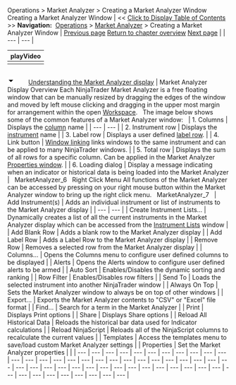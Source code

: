 ﻿
Operations \> Market Analyzer \> Creating a Market Analyzer Window
Creating a Market Analyzer Window
| \<\< [Click to Display Table of Contents](creating_a_market_analyzer_win.md) \>\> **Navigation:**     [Operations](operations-1.md) \> [Market Analyzer](market_analyzer-1.md) \> Creating a Market Analyzer Window | [Previous page](market_analyzer-1.md) [Return to chapter overview](market_analyzer-1.md) [Next page](working_with_instrument_rows-1.md) |
| --- | --- |

| playVideo |
| --- |
|  |
## 
![tog_minus](tog_minus-1.gif)        [Understanding the Market Analyzer display](javascript:HMToggle('toggle','UnderstandingTheMarketAnalyzerDisplay','UnderstandingTheMarketAnalyzerDisplay_ICON'))
| Market Analyzer Display Overview Each NinjaTrader Market Analyzer is a free floating window that can be manually resized by dragging the edges of the window and moved by left mouse clicking and dragging in the upper most margin for arrangement within the open [Workspace](workspaces_menu-1.md).    The image below shows some of the common features of a Market Analyzer window:     | 1\. Columns | Displays the [column](working_with_columns-1.md) name | | --- | --- | | 2\. Instrument row | Displays the [instrument](working_with_instrument_rows-1.md) name | | 3\. Label row | Displays a user defined [label row](working_with_instrument_rows-1.md). | | 4\. Link button | [Window linking](linking_windows-1.md) links windows to the same instrument and can be applied to many NinjaTrader windows. | | 5\. Total row | Displays the sum of all rows for a specific column. Can be applied in the Market Analyzer [Properties window](market_analyzer_properties-1.md). | | 6\. Loading dialog | Display a message indicating when an indicator or historical data is being loaded into the Market Analyzer |      MarketAnalyzer_6   Right Click Menu All functions of the Market Analyzer can be accessed by pressing on your right mouse button within the Market Analyzer window to bring up the right click menu.   MarketAnalyzer_7     | Add Instrument(s) | Adds an individual instrument or list of instruments to the Market Analyzer display | | --- | --- | | Create Instrument Lists... | Dynamically creates a list of all the current instruments in the Market Analyzer display which can be accessed from the [Instrument Lists](instrument_lists-1.md) window | | Add Blank Row | Adds a blank row to the Market Analyzer display | | Add Label Row | Adds a Label Row to the Market Analyzer display | | Remove Row | Removes a selected row from the Market Analyzer display | | Columns... | Opens the Columns menu to configure user defined columns to be displayed | | Alerts | Opens the Alerts window to configure user defined alerts to be armed | | Auto Sort | Enables/Disables the dynamic sorting and ranking | | Row Filter | Enables/Disables row filters | | Send To | Loads the selected instrument into another NinjaTrader window | | Always On Top | Sets the Market Analyzer window to always be on top of other windows | | Export... | Exports the Market Analyzer contents to "CSV" or "Excel" file format | | Find... | Search for a term in the Market Analyzer | | Print | Displays Print options | | Share | Displays Share options | | Reload All Historical Data | Reloads the historical bar data used for Indicator calculations | | Reload NinjaScript | Reloads all of the NinjaScript columns to recalculate the current values | | Templates | Access the templates menu to save/load custom Market Analyzer settings | | Properties | Set the Market Analyzer properties | |
| --- | --- | --- | --- | --- | --- | --- | --- | --- | --- | --- | --- | --- | --- | --- | --- | --- | --- | --- | --- | --- | --- | --- | --- | --- | --- | --- | --- | --- | --- | --- | --- | --- | --- | --- | --- | --- | --- | --- | --- | --- | --- | --- | --- | --- | --- | --- | --- | --- | --- | --- |
